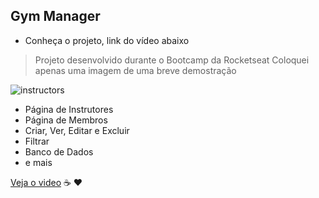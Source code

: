 
## Gym Manager
- Conheça o projeto, link do vídeo abaixo
> Projeto desenvolvido durante o Bootcamp da Rocketseat
> Coloquei apenas uma imagem de uma breve demostração

![instructors](https://user-images.githubusercontent.com/65264902/106492215-72461680-6496-11eb-9c76-72d1897afb1c.jpg)

- Página de Instrutores
- Página de Membros
- Criar, Ver, Editar e Excluir
- Filtrar
- Banco de Dados
- e mais



[Veja o video](https://www.youtube.com/watch?v=xC7UB712Fl4)
☕️ ❤️
 

 
